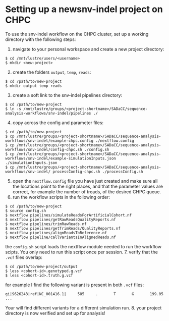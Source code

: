 Setting up a newsnv-indel project on CHPC
=========================================

To use the snv-indel workflow on the CHPC cluster, set up a working directory with the following steps:

1. navigate to your personal workspace and create a new project directory:
```
$ cd /mnt/lustre/users/<username>
$ mkdir <new-project>
```
2. create the folders `output`, `temp`, `reads`:
```
$ cd /path/to/new-project
$ mkdir output temp reads
```
3. create a soft link to the snv-indel pipelines directory:
```
$ cd /path/to/new-project
$ ln -s /mnt/lustre/groups/<project-shortname>/SADaCC/sequence-analysis-workflows/snv-indel/pipelines ./
```
4. copy across the config and parameter files:
```
$ cd /path/to/new-project
$ cp /mnt/lustre/groups/<project-shortname>/SADaCC/sequence-analysis-workflows/snv-indel/example-chpc.config ./nextflow.config
$ cp /mnt/lustre/groups/<project-shortname>/SADaCC/sequence-analysis-workflows/snv-indel/config-chpc.sh ./config.sh
$ cp /mnt/lustre/groups/<project-shortname>/SADaCC/sequence-analysis-workflows/snv-indel/example-simulationInputs.json ./simulationInputs.json
$ cp /mnt/lustre/groups/<project-shortname>/SADaCC/sequence-analysis-workflows/snv-indel/ processConfig-chpc.sh ./processConfig.sh
```
5. open the `nextflow.config` file you have just created and make sure all the locations point to the right places, and that the parameter values are correct, for example the number of treads, of the desired CHPC queue.
6. run the workflow scripts in the following order:
```
$ cd /path/to/new-project
$ source config.sh
$ nextflow pipelines/simulateReadsForArtificialCohort.nf
$ nextflow pipelines/getRawReadsQualityReports.nf
$ nextflow pipelines/trimRawReads.nf
$ nextflow pipelines/getTrimReads/QualityReports.nf
$ nextflow pipelines/alignReadsToReference.nf
$ nextflow pipeline/callVariantsInAlignedReads.nf
```
the `config.sh` script loads the nextflow module needed to run the workflow scipts. You only need to run this script once per session.
7. verify that the `.vcf` files overlap:
```
$ cd /path/to/new-project/output
$ less <cohort-id>.genotyped.g.vcf
$ less <cohort-id>.truth.g.vcf
```
for example I find the following variant is present in both `.vcf` files:
```
gi|9626243|ref|NC_001416.1|     585     .       T       G       199.05  ...
```
Your will find different variants for a different simulation run.
8. your project directory is now verified and set up for analysis!
